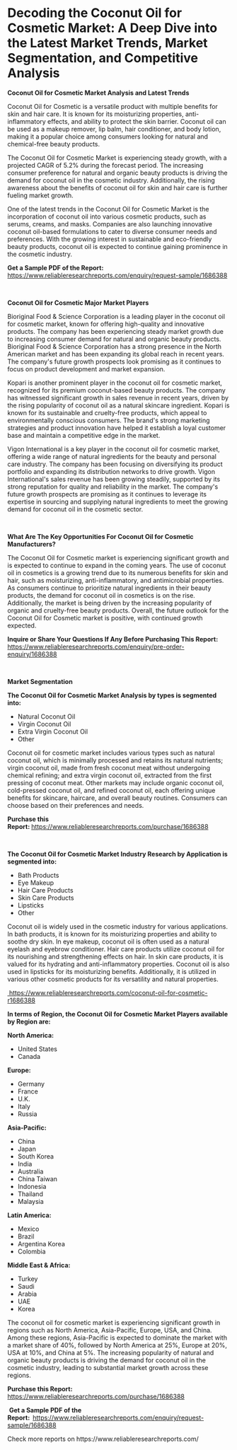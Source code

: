 <p><h1>Decoding the Coconut Oil for Cosmetic Market: A Deep Dive into the Latest Market Trends, Market Segmentation, and Competitive Analysis</h1></p><p><strong>Coconut Oil for Cosmetic Market Analysis and Latest Trends</strong></p>
<p><p>Coconut Oil for Cosmetic is a versatile product with multiple benefits for skin and hair care. It is known for its moisturizing properties, anti-inflammatory effects, and ability to protect the skin barrier. Coconut oil can be used as a makeup remover, lip balm, hair conditioner, and body lotion, making it a popular choice among consumers looking for natural and chemical-free beauty products.</p><p>The Coconut Oil for Cosmetic Market is experiencing steady growth, with a projected CAGR of 5.2% during the forecast period. The increasing consumer preference for natural and organic beauty products is driving the demand for coconut oil in the cosmetic industry. Additionally, the rising awareness about the benefits of coconut oil for skin and hair care is further fueling market growth.</p><p>One of the latest trends in the Coconut Oil for Cosmetic Market is the incorporation of coconut oil into various cosmetic products, such as serums, creams, and masks. Companies are also launching innovative coconut oil-based formulations to cater to diverse consumer needs and preferences. With the growing interest in sustainable and eco-friendly beauty products, coconut oil is expected to continue gaining prominence in the cosmetic industry.</p></p>
<p><strong>Get a Sample PDF of the Report:&nbsp;</strong> <a href="https://www.reliableresearchreports.com/enquiry/request-sample/1686388">https://www.reliableresearchreports.com/enquiry/request-sample/1686388</a></p>
<p>&nbsp;</p>
<p><strong>Coconut Oil for Cosmetic Major Market Players</strong></p>
<p><p>Bioriginal Food & Science Corporation is a leading player in the coconut oil for cosmetic market, known for offering high-quality and innovative products. The company has been experiencing steady market growth due to increasing consumer demand for natural and organic beauty products. Bioriginal Food & Science Corporation has a strong presence in the North American market and has been expanding its global reach in recent years. The company's future growth prospects look promising as it continues to focus on product development and market expansion.</p><p>Kopari is another prominent player in the coconut oil for cosmetic market, recognized for its premium coconut-based beauty products. The company has witnessed significant growth in sales revenue in recent years, driven by the rising popularity of coconut oil as a natural skincare ingredient. Kopari is known for its sustainable and cruelty-free products, which appeal to environmentally conscious consumers. The brand's strong marketing strategies and product innovation have helped it establish a loyal customer base and maintain a competitive edge in the market.</p><p>Vigon International is a key player in the coconut oil for cosmetic market, offering a wide range of natural ingredients for the beauty and personal care industry. The company has been focusing on diversifying its product portfolio and expanding its distribution networks to drive growth. Vigon International's sales revenue has been growing steadily, supported by its strong reputation for quality and reliability in the market. The company's future growth prospects are promising as it continues to leverage its expertise in sourcing and supplying natural ingredients to meet the growing demand for coconut oil in the cosmetic sector.</p></p>
<p>&nbsp;</p>
<p><strong>What Are The Key Opportunities For Coconut Oil for Cosmetic Manufacturers?</strong></p>
<p><p>The Coconut Oil for Cosmetic market is experiencing significant growth and is expected to continue to expand in the coming years. The use of coconut oil in cosmetics is a growing trend due to its numerous benefits for skin and hair, such as moisturizing, anti-inflammatory, and antimicrobial properties. As consumers continue to prioritize natural ingredients in their beauty products, the demand for coconut oil in cosmetics is on the rise. Additionally, the market is being driven by the increasing popularity of organic and cruelty-free beauty products. Overall, the future outlook for the Coconut Oil for Cosmetic market is positive, with continued growth expected.</p></p>
<p><strong>Inquire or Share Your Questions If Any Before Purchasing This Report:</strong> <a href="https://www.reliableresearchreports.com/enquiry/pre-order-enquiry/1686388">https://www.reliableresearchreports.com/enquiry/pre-order-enquiry/1686388</a></p>
<p>&nbsp;</p>
<p><strong>Market Segmentation</strong></p>
<p><strong>The Coconut Oil for Cosmetic Market Analysis by types is segmented into:</strong></p>
<p><ul><li>Natural Coconut Oil</li><li>Virgin Coconut Oil</li><li>Extra Virgin Coconut Oil</li><li>Other</li></ul></p>
<p><p>Coconut oil for cosmetic market includes various types such as natural coconut oil, which is minimally processed and retains its natural nutrients; virgin coconut oil, made from fresh coconut meat without undergoing chemical refining; and extra virgin coconut oil, extracted from the first pressing of coconut meat. Other markets may include organic coconut oil, cold-pressed coconut oil, and refined coconut oil, each offering unique benefits for skincare, haircare, and overall beauty routines. Consumers can choose based on their preferences and needs.</p></p>
<p><strong>Purchase this Report:&nbsp;</strong><a href="https://www.reliableresearchreports.com/purchase/1686388">https://www.reliableresearchreports.com/purchase/1686388</a></p>
<p>&nbsp;</p>
<p><strong>The Coconut Oil for Cosmetic Market Industry Research by Application is segmented into:</strong></p>
<p><ul><li>Bath Products</li><li>Eye Makeup</li><li>Hair Care Products</li><li>Skin Care Products</li><li>Lipsticks</li><li>Other</li></ul></p>
<p><p>Coconut oil is widely used in the cosmetic industry for various applications. In bath products, it is known for its moisturizing properties and ability to soothe dry skin. In eye makeup, coconut oil is often used as a natural eyelash and eyebrow conditioner. Hair care products utilize coconut oil for its nourishing and strengthening effects on hair. In skin care products, it is valued for its hydrating and anti-inflammatory properties. Coconut oil is also used in lipsticks for its moisturizing benefits. Additionally, it is utilized in various other cosmetic products for its versatility and natural properties.</p></p>
<p><a href="https://www.reliableresearchreports.com/coconut-oil-for-cosmetic-r1686388">&nbsp;https://www.reliableresearchreports.com/coconut-oil-for-cosmetic-r1686388</a></p>
<p><strong>In terms of Region, the Coconut Oil for Cosmetic Market Players available by Region are:</strong></p>
<p>
    <p> <strong> North America: </strong>
        <ul>
            <li>United States</li>
            <li>Canada</li>
        </ul>
        </p> 
    <p> <strong> Europe: </strong>
        <ul>
            <li>Germany</li>
            <li>France</li>
            <li>U.K.</li>
            <li>Italy</li>
            <li>Russia</li>
        </ul>
        </p> 
    <p> <strong> Asia-Pacific: </strong>
        <ul>
            <li>China</li>
            <li>Japan</li>
            <li>South Korea</li>
            <li>India</li>
            <li>Australia</li>
            <li>China Taiwan</li>
            <li>Indonesia</li>
            <li>Thailand</li>
            <li>Malaysia</li>
        </ul>
        </p> 
    <p> <strong> Latin America: </strong>
        <ul>
            <li>Mexico</li>
            <li>Brazil</li>
            <li>Argentina Korea</li>
            <li>Colombia</li>
        </ul>
        </p> 
    <p> <strong> Middle East & Africa: </strong>
        <ul>
            <li>Turkey</li>
            <li>Saudi</li>
            <li>Arabia</li>
            <li>UAE</li>
            <li>Korea</li>
        </ul>
    </p>
    </p>
<p><p>The coconut oil for cosmetic market is experiencing significant growth in regions such as North America, Asia-Pacific, Europe, USA, and China. Among these regions, Asia-Pacific is expected to dominate the market with a market share of 40%, followed by North America at 25%, Europe at 20%, USA at 10%, and China at 5%. The increasing popularity of natural and organic beauty products is driving the demand for coconut oil in the cosmetic industry, leading to substantial market growth across these regions.</p></p>
<p><strong>Purchase this Report: </strong><a href="https://www.reliableresearchreports.com/purchase/1686388">https://www.reliableresearchreports.com/purchase/1686388</a></p>
<p>&nbsp;<strong>Get a Sample PDF of the Report:&nbsp;&nbsp;</strong><a href="https://www.reliableresearchreports.com/enquiry/request-sample/1686388">https://www.reliableresearchreports.com/enquiry/request-sample/1686388</a></p>
<p><strong></strong></p>
<p>Check more reports on https://www.reliableresearchreports.com/</p>